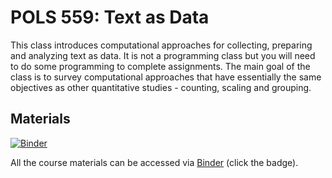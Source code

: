 # POLS 559: Text as Data
This class introduces computational approaches for collecting, preparing and analyzing text as data. It is not a programming class but you will need to do some programming to complete assignments. The main goal of the class is to survey computational approaches that have essentially the same objectives as other quantitative studies - counting, scaling and grouping. 

## Materials 
[![Binder](https://mybinder.org/badge_logo.svg)](https://mybinder.org/v2/gh/zwguo95/pols559.git/master) 

All the course materials can be accessed via [Binder](https://mybinder.org) (click the badge). 